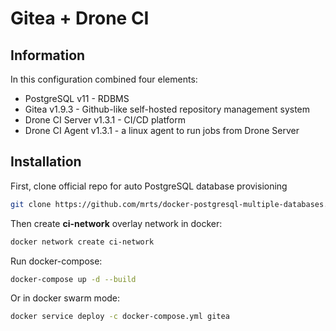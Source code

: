 # Gitea + Drone CI

## Information

In this configuration combined four elements:

- PostgreSQL v11 - RDBMS
- Gitea v1.9.3 - Github-like self-hosted repository management system
- Drone CI Server v1.3.1 - CI/CD platform
- Drone CI Agent v1.3.1 -  a linux agent to run jobs from Drone Server

## Installation

First, clone official repo for auto PostgreSQL database provisioning

```bash
git clone https://github.com/mrts/docker-postgresql-multiple-databases.git
```

Then create **ci-network** overlay network in docker:

```bash
docker network create ci-network
```

Run docker-compose:

```bash
docker-compose up -d --build
```

Or in docker swarm mode:

```bash
docker service deploy -c docker-compose.yml gitea
```
